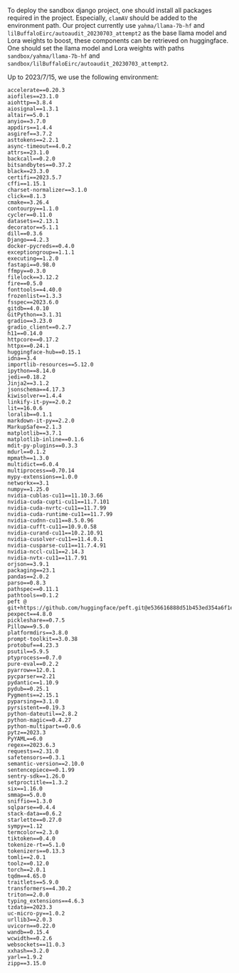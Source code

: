 To deploy the sandbox django project, one should install all packages required in the project. Especially, `clamAV` should be added to the environment path. Our project currently use `yahma/llama-7b-hf` and `lilBuffaloEirc/autoaudit_20230703_attempt2` as the base llama model and Lora weights to boost, these components can be retrieved on huggingface. One should set the llama model and Lora weights with paths `sandbox/yahma/llama-7b-hf` and `sandbox/lilBuffaloEirc/autoaudit_20230703_attempt2`. 

Up to 2023/7/15, we use the following environment:
```
accelerate==0.20.3
aiofiles==23.1.0
aiohttp==3.8.4
aiosignal==1.3.1
altair==5.0.1
anyio==3.7.0
appdirs==1.4.4
asgiref==3.7.2
asttokens==2.2.1
async-timeout==4.0.2
attrs==23.1.0
backcall==0.2.0
bitsandbytes==0.37.2
black==23.3.0
certifi==2023.5.7
cffi==1.15.1
charset-normalizer==3.1.0
click==8.1.3
cmake==3.26.4
contourpy==1.1.0
cycler==0.11.0
datasets==2.13.1
decorator==5.1.1
dill==0.3.6
Django==4.2.3
docker-pycreds==0.4.0
exceptiongroup==1.1.1
executing==1.2.0
fastapi==0.98.0
ffmpy==0.3.0
filelock==3.12.2
fire==0.5.0
fonttools==4.40.0
frozenlist==1.3.3
fsspec==2023.6.0
gitdb==4.0.10
GitPython==3.1.31
gradio==3.23.0
gradio_client==0.2.7
h11==0.14.0
httpcore==0.17.2
httpx==0.24.1
huggingface-hub==0.15.1
idna==3.4
importlib-resources==5.12.0
ipython==8.14.0
jedi==0.18.2
Jinja2==3.1.2
jsonschema==4.17.3
kiwisolver==1.4.4
linkify-it-py==2.0.2
lit==16.0.6
loralib==0.1.1
markdown-it-py==2.2.0
MarkupSafe==2.1.3
matplotlib==3.7.1
matplotlib-inline==0.1.6
mdit-py-plugins==0.3.3
mdurl==0.1.2
mpmath==1.3.0
multidict==6.0.4
multiprocess==0.70.14
mypy-extensions==1.0.0
networkx==3.1
numpy==1.25.0
nvidia-cublas-cu11==11.10.3.66
nvidia-cuda-cupti-cu11==11.7.101
nvidia-cuda-nvrtc-cu11==11.7.99
nvidia-cuda-runtime-cu11==11.7.99
nvidia-cudnn-cu11==8.5.0.96
nvidia-cufft-cu11==10.9.0.58
nvidia-curand-cu11==10.2.10.91
nvidia-cusolver-cu11==11.4.0.1
nvidia-cusparse-cu11==11.7.4.91
nvidia-nccl-cu11==2.14.3
nvidia-nvtx-cu11==11.7.91
orjson==3.9.1
packaging==23.1
pandas==2.0.2
parso==0.8.3
pathspec==0.11.1
pathtools==0.1.2
peft @ git+https://github.com/huggingface/peft.git@e536616888d51b453ed354a6f1e243fecb02ea08
pexpect==4.8.0
pickleshare==0.7.5
Pillow==9.5.0
platformdirs==3.8.0
prompt-toolkit==3.0.38
protobuf==4.23.3
psutil==5.9.5
ptyprocess==0.7.0
pure-eval==0.2.2
pyarrow==12.0.1
pycparser==2.21
pydantic==1.10.9
pydub==0.25.1
Pygments==2.15.1
pyparsing==3.1.0
pyrsistent==0.19.3
python-dateutil==2.8.2
python-magic==0.4.27
python-multipart==0.0.6
pytz==2023.3
PyYAML==6.0
regex==2023.6.3
requests==2.31.0
safetensors==0.3.1
semantic-version==2.10.0
sentencepiece==0.1.99
sentry-sdk==1.26.0
setproctitle==1.3.2
six==1.16.0
smmap==5.0.0
sniffio==1.3.0
sqlparse==0.4.4
stack-data==0.6.2
starlette==0.27.0
sympy==1.12
termcolor==2.3.0
tiktoken==0.4.0
tokenize-rt==5.1.0
tokenizers==0.13.3
tomli==2.0.1
toolz==0.12.0
torch==2.0.1
tqdm==4.65.0
traitlets==5.9.0
transformers==4.30.2
triton==2.0.0
typing_extensions==4.6.3
tzdata==2023.3
uc-micro-py==1.0.2
urllib3==2.0.3
uvicorn==0.22.0
wandb==0.15.4
wcwidth==0.2.6
websockets==11.0.3
xxhash==3.2.0
yarl==1.9.2
zipp==3.15.0
```
